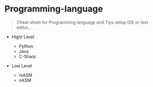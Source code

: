 # Programming-language
> Cheat sheet for Programming language and Tips setup IDE or text editor,...

- Hight Level
  * Python
  * Java
  * C-Sharp
 
- Low Level
  * mASM
  * nASM

